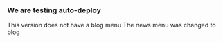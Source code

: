 ### We are testing auto-deploy
This version does not have a blog menu
The news menu was changed to blog
